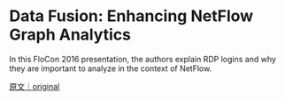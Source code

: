 
# Data Fusion: Enhancing NetFlow Graph Analytics

In this FloCon 2016 presentation, the authors explain RDP logins and why they are important to analyze in the context of NetFlow.

[原文｜original](https://insights.sei.cmu.edu/library/data-fusion-enhancing-netflow-graph-analytics/)
        
